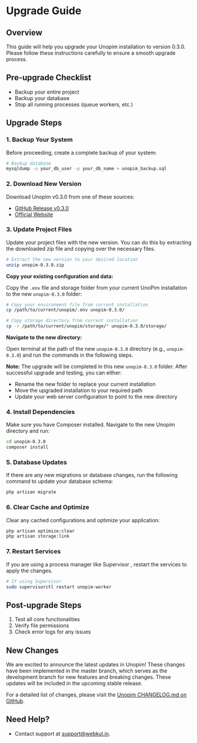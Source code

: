 # Upgrade Guide



## Overview
This guide will help you upgrade your Unopim installation to version 0.3.0. Please follow these instructions carefully to ensure a smooth upgrade process.

## Pre-upgrade Checklist
-  Backup your entire project
-  Backup your database
-  Stop all running processes (queue workers, etc.)

## Upgrade Steps

### 1. Backup Your System
Before proceeding, create a complete backup of your system:

```bash
# Backup database
mysqldump -u your_db_user -p your_db_name > unopim_backup.sql
```

### 2. Download New Version
Download Unopim v0.3.0 from one of these sources:
- [GitHub Release v0.3.0](https://github.com/unopim/unopim/archive/refs/tags/v0.3.0.zip)
- [Official Website](https://unopim.com/download)

### 3. Update Project Files

Update your project files with the new version. You can do this by extracting the downloaded zip file and copying over the necessary files.

```bash
# Extract the new version to your desired location
unzip unopim-0.3.0.zip
```

**Copy your existing configuration and data:**

Copy the `.env` file and storage folder from your current UnoPim installation to the new `unopim-0.3.0` folder:

```bash
# Copy your environment file from current installation
cp /path/to/current/unopim/.env unopim-0.3.0/

# Copy storage directory from current installation
cp -r /path/to/current/unopim/storage/* unopim-0.3.0/storage/
```

**Navigate to the new directory:**

Open terminal at the path of the new `unopim-0.3.0` directory (e.g., `unopim-0.3.0`) and run the commands in the following steps.

**Note:** The upgrade will be completed in this new `unopim-0.3.0` folder. After successful upgrade and testing, you can either:
- Rename the new folder to replace your current installation
- Move the upgraded installation to your required path
- Update your web server configuration to point to the new directory

### 4. Install Dependencies
Make sure you have Composer installed. Navigate to the new Unopim directory and run:
```bash
cd unopim-0.3.0
composer install
```

### 5. Database Updates
If there are any new migrations or database changes, run the following command to update your database schema:
```bash
php artisan migrate
```

### 6. Clear Cache and Optimize
Clear any cached configurations and optimize your application:
```bash
php artisan optimize:clear
php artisan storage:link
```

### 7. Restart Services
If you are using a process manager like Supervisor , restart the services to apply the changes.
```bash
# If using Supervisor
sudo supervisorctl restart unopim-worker
```

## Post-upgrade Steps
1. Test all core functionalities
2. Verify file permissions
3. Check error logs for any issues

## New Changes
We are excited to announce the latest updates in Unopim! These changes have been implemented in the master branch, which serves as the development branch for new features and breaking changes. These updates will be included in the upcoming stable release.

For a detailed list of changes, please visit the [Unopim CHANGELOG.md on GitHub](https://github.com/unopim/unopim/blob/master/Changelog.md).


## Need Help?

- Contact support at [support@webkul.in](mailto:support@webkul.in).